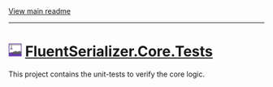 [//]: # (Header)

<a href="https://github.com/Marvin-Brouwer/FluentSerializer#readme">
	View main readme
</a><hr/>
<h1>
	<img alt="icon" width="26" height="26"
		src="/docs/logo/Logo.default.optimized.svg" />
	<a href="/src/FluentSerializer.Core.Tests#readme">
		FluentSerializer.Core.Tests
	</a>
</h1>

[//]: # (Body)

This project contains the unit-tests to verify the core logic.
